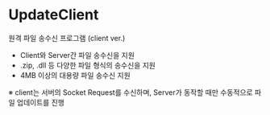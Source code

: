 # UpdateClient

원격 파일 송수신 프로그램 (client ver.)
- Client와 Server간 파일 송수신을 지원 
- .zip, .dll 등 다양한 파일 형식의 송수신을 지원
- 4MB 이상의 대용량 파일 송수신 지원

※ client는 서버의 Socket Request를 수신하며, Server가 동작할 때만 수동적으로 파일 업데이트를 진행

